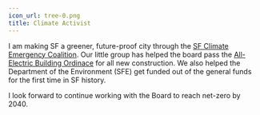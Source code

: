 ```yaml
---
icon_url: tree-0.png
title: Climate Activist
---
```

I am making SF a greener, future-proof city through the [SF Climate Emergency Coalition](https://www.sfclimateemergency.org/). Our little group has helped the board pass the [All-Electric Building Ordinace](https://www.sfchronicle.com/local/article/No-more-gas-stoves-California-prepares-to-16161119.php) for all new construction. We also helped the Department of the Environment (SFE) get funded out of the general funds for the first time in SF history.

I look forward to continue working with the Board to reach net-zero by 2040.
